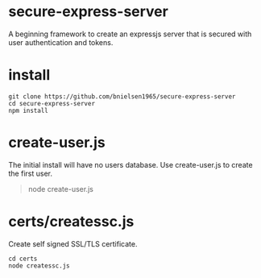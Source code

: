 # secure-express-server

A beginning framework to create an expressjs server that is secured with user authentication and tokens.


# install

```shell
git clone https://github.com/bnielsen1965/secure-express-server
cd secure-express-server
npm install
```


# create-user.js

The initial install will have no users database. Use create-user.js to create the
first user.

> node create-user.js


# certs/createssc.js

Create self signed SSL/TLS certificate.

```shell
cd certs
node createssc.js
```
